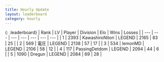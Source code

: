 ```yaml
---
title: Hourly Update
layout: leaderboard
category: hourly
---
```


{: .leaderboard}
| Rank | LV | Player | Division | Elo | Wins | Losses |
| --- | --- | --- | --- | --- | --- | --- |
| <span data-change="0">1</span> | 2393 | <span title="ID: 164871">KawashiroNitori</span> | LEGEND | <span data-change="0">2165</span> | <span data-change="0">83</span> | <span data-change="0">25</span> |
| <span data-change="0">2</span> | 569 | <span title="ID: 407707">電圧</span> | LEGEND | <span data-change="0">2138</span> | <span data-change="3">57</span> | <span data-change="1">17</span> |
| <span data-change="0">3</span> | 534 | <span title="ID: 76009">lemonMD</span> | LEGEND | <span data-change="10">2106</span> | <span data-change="1">58</span> | <span data-change="0">12</span> |
| <span data-change="0">4</span> | 117 | <span title="ID: 454837">PassingDetdom</span> | LEGEND | <span data-change="0">2094</span> | <span data-change="0">44</span> | <span data-change="0">6</span> |
| <span data-change="0">5</span> | 1090 | <span title="ID: 337810">Dregun</span> | LEGEND | <span data-change="0">2084</span> | <span data-change="0">69</span> | <span data-change="0">28</span> |